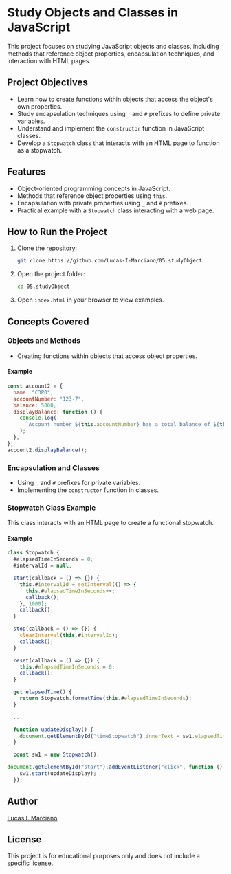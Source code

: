 # Study Objects and Classes in JavaScript

This project focuses on studying JavaScript objects and classes, including methods that reference object properties, encapsulation techniques, and interaction with HTML pages.

## Project Objectives
- Learn how to create functions within objects that access the object's own properties.
- Study encapsulation techniques using `_` and `#` prefixes to define private variables.
- Understand and implement the `constructor` function in JavaScript classes.
- Develop a `Stopwatch` class that interacts with an HTML page to function as a stopwatch.

## Features
- Object-oriented programming concepts in JavaScript.
- Methods that reference object properties using `this`.
- Encapsulation with private properties using `_` and `#` prefixes.
- Practical example with a `Stopwatch` class interacting with a web page.

## How to Run the Project
1. Clone the repository:
   ```bash
   git clone https://github.com/Lucas-I-Marciano/05.studyObject
   ```
2. Open the project folder:
   ```bash
   cd 05.studyObject
   ```
3. Open `index.html` in your browser to view examples.

## Concepts Covered
### Objects and Methods
- Creating functions within objects that access object properties.

#### Example
```javascript
const account2 = {
  name: "C3PO",
  accountNumber: "123-7",
  balance: 5000,
  displayBalance: function () {
    console.log(
      `Account number ${this.accountNumber} has a total balance of ${this.balance}`
    );
  },
};
account2.displayBalance();
```

### Encapsulation and Classes
- Using `_` and `#` prefixes for private variables.
- Implementing the `constructor` function in classes.

### Stopwatch Class Example
This class interacts with an HTML page to create a functional stopwatch.

#### Example
```javascript
class Stopwatch {
  #elapsedTimeInSeconds = 0;
  #intervalId = null;

  start(callback = () => {}) {
    this.#intervalId = setInterval(() => {
      this.#elapsedTimeInSeconds++;
      callback();
    }, 1000);
    callback();
  }

  stop(callback = () => {}) {
    clearInterval(this.#intervalId);
    callback();
  }

  reset(callback = () => {}) {
    this.#elapsedTimeInSeconds = 0;
    callback();
  }

  get elapsedTime() {
    return Stopwatch.formatTime(this.#elapsedTimeInSeconds);
  }

  ...

  function updateDisplay() {
    document.getElementById("timeStopwatch").innerText = sw1.elapsedTime;
  }

  const sw1 = new Stopwatch();

document.getElementById("start").addEventListener("click", function () {
    sw1.start(updateDisplay);
  });
```

## Author
[Lucas I. Marciano](https://github.com/Lucas-I-Marciano)

## License
This project is for educational purposes only and does not include a specific license.


